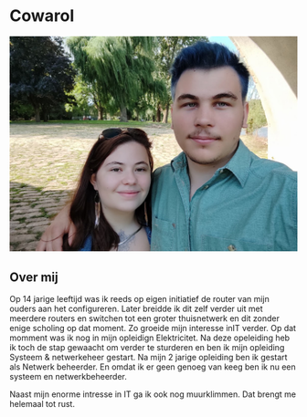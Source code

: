 # Cowarol

![Bedar Profile picture](../_assets/images/cowarol/cowarol.png)

## Over mij

Op 14 jarige leeftijd was ik reeds op eigen initiatief de router van mijn ouders aan het
configureren. Later breidde ik dit zelf verder uit met meerdere routers en switchen tot een
groter thuisnetwerk en dit zonder enige scholing op dat moment. Zo groeide mijn interesse inIT
verder. Op dat momment was ik nog in mijn opleidign Elektricitet.
Na deze opeleiding heb ik toch de stap gewaacht om verder te sturderen en ben ik mijn opleiding Systeem & netwerkeheer gestart.
Na mijn 2 jarige opleiding ben ik gestart als Netwerk beheerder. En omdat ik er geen genoeg van keeg ben ik nu een systeem en netwerkbeheerder.

Naast mijn enorme intresse in IT ga ik ook nog muurklimmen. Dat brengt me helemaal tot rust.